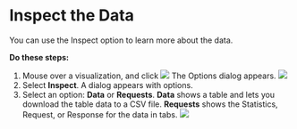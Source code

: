 # Inspect the Data

You can use the Inspect option to learn more about the data.

**Do these steps:**

1. Mouse over a visualization, and click ![](https://firebasestorage.googleapis.com/v0/b/gitbook-28427.appspot.com/o/assets%2Flinux-foundation-documentation%2F-M2XlAwbLtYn6J80fL-3%2F-M2XlMYDlKzyqllXwQ39%2F18088179.png?generation=1584352586359552&alt=media) The Options dialog appears. ![](https://firebasestorage.googleapis.com/v0/b/gitbook-28427.appspot.com/o/assets%2Flinux-foundation-documentation%2F-M2XlAwbLtYn6J80fL-3%2F-M2XlMYCQUsqkkJHkMJJ%2F18088178.png?generation=1584352586365243&alt=media)​
2. Select **Inspect**. A dialog appears with options.
3. Select an option: **Data** or **Requests**. **Data** shows a table and lets you download the table data to a CSV file. **Requests** shows the Statistics, Request, or Response for the data in tabs. ![](https://firebasestorage.googleapis.com/v0/b/gitbook-28427.appspot.com/o/assets%2Flinux-foundation-documentation%2F-M2XlAwbLtYn6J80fL-3%2F-M2XlMYFp6IJkQ4IS2V9%2F18088181.png?generation=1584352587071535&alt=media)​

